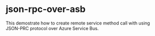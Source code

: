 json-rpc-over-asb
=================

This demostrate how to create remote service method call with using JSON-PRC protocol over Azure Service Bus.

